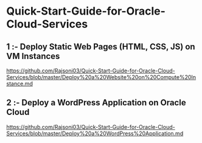 # Quick-Start-Guide-for-Oracle-Cloud-Services

## 1 :- Deploy Static Web Pages (HTML, CSS, JS) on VM Instances 
https://github.com/Rajsoni03/Quick-Start-Guide-for-Oracle-Cloud-Services/blob/master/Deploy%20a%20Website%20on%20Compute%20Instance.md

## 2 :- Deploy a WordPress Application on Oracle Cloud 
https://github.com/Rajsoni03/Quick-Start-Guide-for-Oracle-Cloud-Services/blob/master/Deploy%20a%20WordPress%20Application.md

